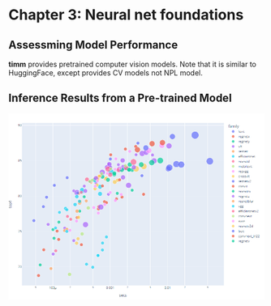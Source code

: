 # Chapter 3: Neural net foundations

## Assessming Model Performance
**timm** provides pretrained computer vision models. Note that it is similar to HuggingFace, except provides CV models not NPL model. 

## Inference Results from a Pre-trained Model
![Inference Graph](images/inference.png)
